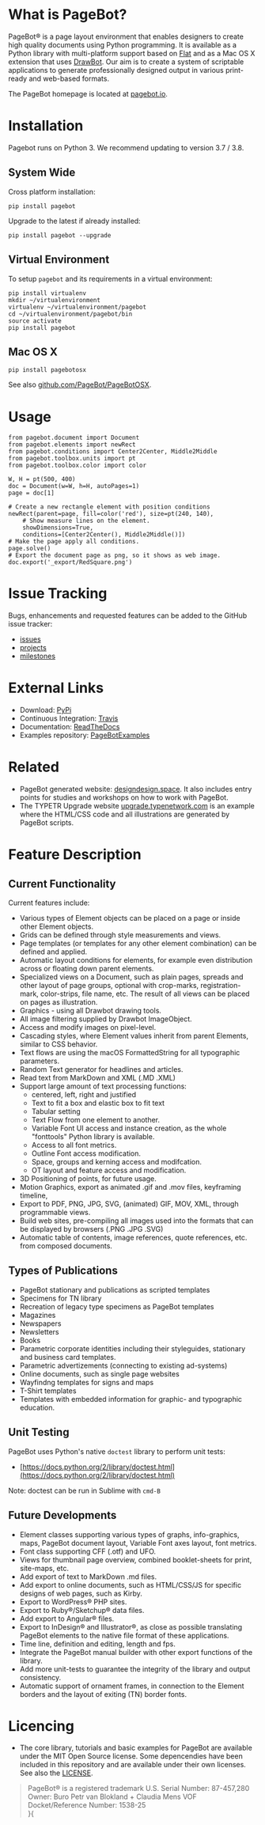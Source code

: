 # What is PageBot?

PageBot® is a page layout environment that enables designers to create high quality
documents using Python programming. It is available as a Python library with
multi-platform support based on [Flat](http://xxyxyz.org/flat) and as a Mac OS
X extension that uses [DrawBot](http://www.drawbot.com). Our aim is to create a
system of scriptable applications to generate professionally designed output in
various print-ready and web-based formats.

The PageBot homepage is located at [pagebot.io](http://pagebot.io).

# Installation

Pagebot runs on Python 3. We recommend updating to version 3.7 / 3.8.

## System Wide

Cross platform installation:

    pip install pagebot
    
Upgrade to the latest if already installed:

    pip install pagebot --upgrade


## Virtual Environment

To setup `pagebot` and its requirements in a virtual environment:

    pip install virtualenv
    mkdir ~/virtualenvironment
    virtualenv ~/virtualenvironment/pagebot
    cd ~/virtualenvironment/pagebot/bin
    source activate
    pip install pagebot

## Mac OS X

	pip install pagebotosx
	

See also [github.com/PageBot/PageBotOSX](https://github.com/PageBot/PageBotOSX).


# Usage

    from pagebot.document import Document
    from pagebot.elements import newRect
    from pagebot.conditions import Center2Center, Middle2Middle
    from pagebot.toolbox.units import pt
    from pagebot.toolbox.color import color
    
    W, H = pt(500, 400)
    doc = Document(w=W, h=H, autoPages=1)
    page = doc[1]
    
    # Create a new rectangle element with position conditions
    newRect(parent=page, fill=color('red'), size=pt(240, 140),
        # Show measure lines on the element.
        showDimensions=True, 
        conditions=[Center2Center(), Middle2Middle()])
    # Make the page apply all conditions.
    page.solve() 
    # Export the document page as png, so it shows as web image.
    doc.export('_export/RedSquare.png') 
       
    
# Issue Tracking 

Bugs, enhancements and requested features can be added to the GitHub issue tracker:

 * [issues](https://github.com/PageBot/PageBot/issues)
 * [projects](https://github.com/PageBot/PageBot/projects)
 * [milestones](https://github.com/PageBot/PageBot/milestones)

# External Links

- Download: [PyPi](https://pypi.org/project/pagebot/)
- Continuous Integration: [Travis](https://travis-ci.org/PageBot/PageBot)
- Documentation: [ReadTheDocs](https://pagebot.readthedocs.io/en/latest/)
- Examples repository: [PageBotExamples](https://github.com/PageBot/PageBotExamples)

# Related

- PageBot generated website: [designdesign.space](http://designdesign.space). It also includes entry points
for studies and workshops on how to work with PageBot.
- The TYPETR Upgrade website [upgrade.typenetwork.com](https://upgrade.typenetwork.com) is an example where
the HTML/CSS code and all illustrations are generated by PageBot scripts.

# Feature Description

## Current Functionality

Current features include:

* Various types of Element objects can be placed on a page or inside other
  Element objects.
* Grids can be defined through style measurements and views.
* Page templates (or templates for any other element combination) can be
  defined and applied.
* Automatic layout conditions for elements, for example even distribution
  across or floating down parent elements.
* Specialized views on a Document, such as plain pages, spreads and other
  layout of page groups, optional with crop-marks, registration-mark,
color-strips, file name, etc. The result of all views can be placed on pages as
illustration.
* Graphics - using all Drawbot drawing tools.
* All image filtering supplied by Drawbot ImageObject.
* Access and modify images on pixel-level.
* Cascading styles, where Element values inherit from parent Elements, similar
  to CSS behavior.   
* Text flows are using the macOS FormattedString for all typographic
  parameters.
* Random Text generator for headlines and articles.
* Read text from MarkDown and XML (.MD .XML)
* Support large amount of text processing functions:
   * centered, left, right and justified
   * Text to fit a box and elastic box to fit text
   * Tabular setting
   * Text Flow from one element to another. 
   * Variable Font UI access and instance creation, as the whole "fonttools"
     Python library is available.
   * Access to all font metrics.
   * Outline Font access modification.
   * Space, groups and kerning access and modifcation.
   * OT layout and feature access and modification.
* 3D Positioning of points, for future usage.
* Motion Graphics, export as animated .gif and .mov files, keyframing timeline, 
* Export to PDF, PNG, JPG, SVG, (animated) GIF, MOV, XML, through programmable
  views.
* Build web sites, pre-compiling all images used into the formats that can be
  displayed by browsers (.PNG .JPG .SVG)
* Automatic table of contents, image references, quote references, etc. from
  composed documents.

## Types of Publications

* PageBot stationary and publications as scripted templates
* Specimens for TN library
* Recreation of legacy type specimens as PageBot templates
* Magazines
* Newspapers
* Newsletters
* Books
* Parametric corporate identities including their styleguides, stationary and
  business card templates.
* Parametric advertizements (connecting to existing ad-systems)
* Online documents, such as single page websites
* Wayfindng templates for signs and maps
* T-Shirt templates
* Templates with embedded information for graphic- and typographic education.

## Unit Testing

PageBot uses Python's native `doctest` library to perform unit tests:

* [https://docs.python.org/2/library/doctest.html](https://docs.python.org/2/library/doctest.html)

Note: doctest can be run in Sublime with `cmd-B`   

## Future Developments

* Element classes supporting various types of graphs, info-graphics, maps,
  PageBot document layout, Variable Font axes layout, font metrics.
* Font class supporting CFF (.otf) and UFO.
* Views for thumbnail page overview, combined booklet-sheets for print,
  site-maps, etc.
* Add export of text to MarkDown .md files.
* Add export to online documents, such as HTML/CSS/JS for specific designs of
  web pages, such as Kirby.
* Export to WordPress® PHP sites.
* Export to Ruby®/Sketchup® data files.
* Add export to Angular® files.
* Export to InDesign® and Illustrator®, as close as possible translating
  PageBot elements to the native file format of these applications.
* Time line, definition and editing, length and fps.
* Integrate the PageBot manual builder with other export functions of the library.
* Add more unit-tests to guarantee the integrity of the library and output
  consistency.
* Automatic support of ornament frames, in connection to the Element borders
  and the layout of exiting (TN) border fonts.

# Licencing

- The core library, tutorials and basic examples for PageBot are available
  under the MIT Open Source license. Some depencendies have been included in
  this repository and are available under their own licenses. See also the
  [LICENSE](https://github.com/PageBot/PageBot/blob/master/LICENSE.md).

> PageBot® is a registered trademark 
> U.S. Serial Number: 87-457,280
> Owner: Buro Petr van Blokland + Claudia Mens VOF
> Docket/Reference Number: 1538-25     
}{
